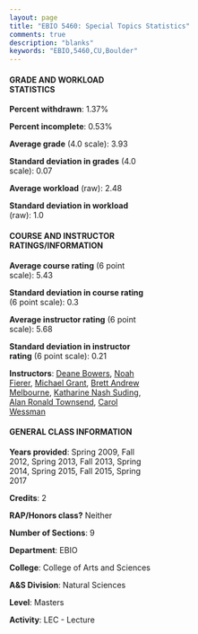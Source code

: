 ```yaml
---
layout: page
title: "EBIO 5460: Special Topics Statistics"
comments: true
description: "blanks"
keywords: "EBIO,5460,CU,Boulder"
---
```

<head>
<script src="https://ajax.googleapis.com/ajax/libs/jquery/2.1.3/jquery.min.js"></script>
<script src="https://dl.dropboxusercontent.com/s/pc42nxpaw1ea4o9/highcharts.js?dl=0"></script>
<!-- <script src="../assets/js/highcharts.js"></script> -->
<style type="text/css">@font-face {
	font-family: "Bebas Neue";
	src: url(https://www.filehosting.org/file/details/544349/BebasNeue Regular.otf) format("opentype");
	}
	h1.Bebas { 
		font-family: "Bebas Neue", Verdana, Tahoma;
	}
</style>
</head>
<body>
	<div id="container" style="float: right; width: 45%; height: 88%; margin-left: 2.5%; margin-right: 2.5%;"></div>
	<script language="JavaScript">
		$(document).ready(function() {
		var chart = {type: 'column'};
		var title = {text: 'Grade Distribution'};
		var xAxis = {categories: ['A','B','C','D','F'],crosshair: true};
		var yAxis = {min: 0,title: {text: 'Percentage'}};
		var tooltip = {headerFormat: '<center><b><span style="font-size:20px">{point.key}</span></b></center>',
		               pointFormat: '<td style="padding:0"><b>{point.y:.1f}%</b></td>',
		               footerFormat: '</table>',shared: true,useHTML: true};
		var plotOptions = {column: {pointPadding: 0.0,borderWidth: 0}};  
		var credits = {enabled: false};var series= [{name: 'Percent',data: [97.54,2.46,0.0,0.0,0.0,]}];
		var json = {};
		json.chart = chart;
		json.title = title;
		json.tooltip = tooltip;
		json.xAxis = xAxis;
		json.yAxis = yAxis;  
		json.series = series;
		json.plotOptions = plotOptions;  
		json.credits = credits;
		$('#container').highcharts(json);
	});
	</script>
</body>
			   
#### GRADE AND WORKLOAD STATISTICS

**Percent withdrawn**: 1.37%

**Percent incomplete**: 0.53%

**Average grade** (4.0 scale): 3.93

**Standard deviation in grades** (4.0 scale): 0.07

**Average workload** (raw): 2.48

**Standard deviation in workload** (raw): 1.0

#### COURSE AND INSTRUCTOR RATINGS/INFORMATION

**Average course rating** (6 point scale): 5.43

**Standard deviation in course rating** (6 point scale): 0.3

**Average instructor rating** (6 point scale): 5.68

**Standard deviation in instructor rating** (6 point scale): 0.21

**Instructors**: <a href='../../instructors/Deane_Bowers'>Deane Bowers</a>, <a href='../../instructors/Noah_Fierer'>Noah Fierer</a>, <a href='../../instructors/Michael_Grant'>Michael Grant</a>, <a href='../../instructors/Brett_Andrew_Melbourne'>Brett Andrew Melbourne</a>, <a href='../../instructors/Katharine_Nash_Suding'>Katharine Nash Suding</a>, <a href='../../instructors/Alan_Ronald_Townsend'>Alan Ronald Townsend</a>, <a href='../../instructors/Carol_Wessman'>Carol Wessman</a>

#### GENERAL CLASS INFORMATION

**Years provided**: Spring 2009, Fall 2012, Spring 2013, Fall 2013, Spring 2014, Spring 2015, Fall 2015, Spring 2017

**Credits**: 2

**RAP/Honors class?** Neither

**Number of Sections**: 9

**Department**: EBIO

**College**: College of Arts and Sciences

**A&S Division**: Natural Sciences

**Level**: Masters

**Activity**: LEC - Lecture
